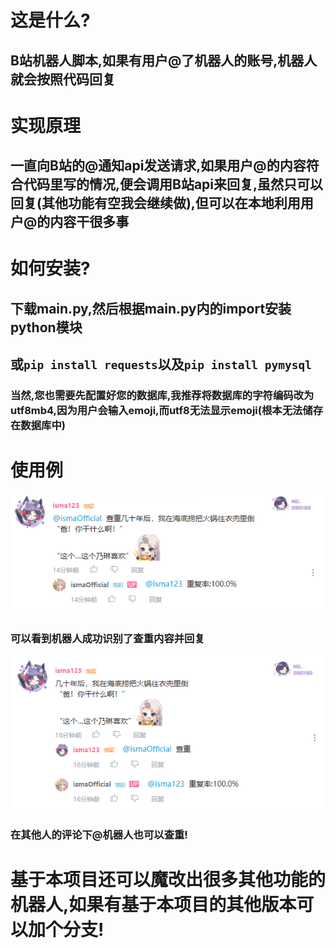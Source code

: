 # 这是什么?
  ## B站机器人脚本,如果有用户@了机器人的账号,机器人就会按照代码回复
# 实现原理
  ## 一直向B站的@通知api发送请求,如果用户@的内容符合代码里写的情况,便会调用B站api来回复,虽然只可以回复(其他功能有空我会继续做),但可以在本地利用用户@的内容干很多事
# 如何安装?
  ## 下载main.py,然后根据main.py内的import安装python模块
  ## 或``````pip install requests``````以及``````pip install pymysql``````
  ### 当然,您也需要先配置好您的数据库,我推荐将数据库的字符编码改为utf8mb4,因为用户会输入emoji,而utf8无法显示emoji(根本无法储存在数据库中)
# 使用例
  ![](https://github.com/hutaoloveu/bilibili-bot-example/blob/main/QQ%E6%88%AA%E5%9B%BE20220115023005.png)  
  ### 可以看到机器人成功识别了查重内容并回复
  ![](https://github.com/hutaoloveu/bilibili-bot-example/blob/main/QQ%E6%88%AA%E5%9B%BE20220115023321.png) 
  ### 在其他人的评论下@机器人也可以查重!
 
# 基于本项目还可以魔改出很多其他功能的机器人,如果有基于本项目的其他版本可以加个分支!
